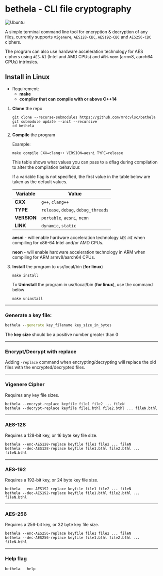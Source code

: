 # bethela - CLI file cryptography

![Ubuntu](https://github.com/mrdcvlsc/bethela/actions/workflows/test.yml/badge.svg)

A simple terminal command line tool for encryption & decryption of any files, currently supports `Vigenere`, `AES128-CBC`, `AES192-CBC` and `AES256-CBC` ciphers.

The program can also use hardware acceleration technology for AES ciphers using `AES-NI` (Intel and AMD CPUs) and `ARM-neon` (armv8, aarch64 CPUs) intrinsics.

## **Install in Linux**

- Requirement:
    - **make**
    - **compiler that can compile with or above C++14**

1. **Clone** the repo

    ```
    git clone --recurse-submodules https://github.com/mrdcvlsc/bethela
    git submodule update --init --recursive
    cd bethela
    ```

2. **Compile** the program

    Example:
    ```
    make compile CXX=clang++ VERSION=aesni TYPE=release
    ```

    This table shows what values you can pass to a dflag
    during compilation to alter the compilation behaviour.

    If a variable flag is not specified, the first value in 
    the table below are taken as the default values.

    | Variable    | Value                               |
    | ----------- | ----------------------------------- | 
    | **CXX**     | `g++`, `clang++`                    |
    | **TYPE**    | `release`, `debug`, `debug_threads` |
    | **VERSION** | `portable`, `aesni`, `neon`         |
    | **LINK**    | `dynamic`, `static`                 |

    **aesni** - will enable hardware acceleration technology
    `AES-NI` when compiling for x86-64 Intel and/or AMD CPUs.

    **neon** - will enable hardware acceleration technology
    in ARM when compiling for ARM armv8/aarch64 CPUs.

3. **Install** the program to usr/local/bin (**for linux**)

    ```
    make install
    ```

    To **Uninstall** the program in usr/local/bin (**for linux**), use
    the command below

    ```
    make uninstall
    ```

-----

### **Generate a key file:**

```cmd
bethela --generate key_filename key_size_in_bytes
```

The **key size** should be a positive number greater than 0

-----

### **Encrypt/Decrypt with replace**

Adding `-replace` command when encrypting/decrypting will
replace the old files with the encrypted/decrypted files.

-----

### **Vigenere Cipher**
Requires any key file sizes.
```
bethela --encrypt-replace keyfile file1 file2 ... fileN
bethela --decrypt-replace keyfile file1.bthl file2.bthl ... fileN.bthl
```

-----

### **AES-128**
Requires a 128-bit key, or 16 byte key file size.
```
bethela --enc-AES128-replace keyfile file1 file2 ... fileN
bethela --dec-AES128-replace keyfile file1.bthl file2.bthl ... fileN.bthl
```

-----

### **AES-192**
Requires a 192-bit key, or 24 byte key file size.
```
bethela --enc-AES192-replace keyfile file1 file2 ... fileN
bethela --dec-AES192-replace keyfile file1.bthl file2.bthl ... fileN.bthl
```

-----

### **AES-256**
Requires a 256-bit key, or 32 byte key file size.
```
bethela --enc-AES256-replace keyfile file1 file2 ... fileN
bethela --dec-AES256-replace keyfile file1.bthl file2.bthl ... fileN.bthl
```

-----

###  **Help flag**
```
bethela --help
```
